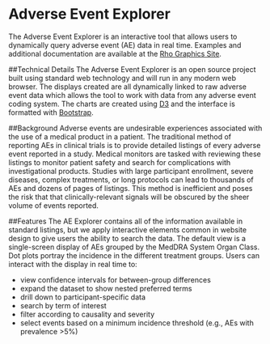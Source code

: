 # Adverse Event Explorer
The Adverse Event Explorer is an interactive tool that allows users to dynamically query adverse event (AE) data in real time. Examples and additional documentation are available at the [Rho Graphics Site](http://graphics.rhoworld.com/tools/aeexplorer/ "Rho Graphics").

##Technical Details
The Adverse Event Explorer is an open source project built using standard web technology and will run in any modern web browser. The displays created are all dynamically linked to raw adverse event data which allows the tool to work with data from any adverse event coding system. The charts are created using [D3](http://www.d3js.org "D3.js") and the interface is formatted with [Bootstrap](http://www.getbootstrap.com "Bootstrap").

##Background
Adverse events are undesirable experiences associated with the use of a medical product in a patient. The traditional method of reporting AEs in clinical trials is to provide detailed listings of every adverse event reported in a study. Medical monitors are tasked with reviewing these listings to monitor patient safety and search for complications with investigational products. Studies with large participant enrollment, severe diseases, complex treatments, or long protocols can lead to thousands of AEs and dozens of pages of listings. This method is inefficient and poses the risk that that clinically-relevant signals will be obscured by the sheer volume of events reported.

##Features
The AE Explorer contains all of the information available in standard listings, but we apply interactive elements common in website design to give users the ability to search the data. The default view is a single-screen display of AEs grouped by the MedDRA System Organ Class. Dot plots portray the incidence in the different treatment groups. Users can interact with the display in real time to:
- view confidence intervals for between-group differences
- expand the dataset to show nested preferred terms
- drill down to participant-specific data
- search by term of interest
- filter according to causality and severity
- select events based on a minimum incidence threshold (e.g., AEs with prevalence >5%)
